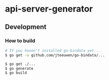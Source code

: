 # api-server-generator

## Development

### How to build

```bash
# If you haven't installed go-bindata yet...
$ go get -u github.com/jteeuwen/go-bindata/...

$ go get ./...
$ go generate
$ go build
```
